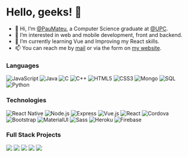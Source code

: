 # Hello, geeks! 👋

- 👋 Hi, I’m [@PauMateu](https://github.com/paumateu), a Computer Science graduate at [@UPC](https://github.com/UPC).
- 👀 I’m interested in web and mobile development, front and backend.
- 🌱 I’m currently learning Vue and Improving my React skills.
- 📫 You can reach me by [mail](mailto:pau.mateu.jordi@gmail.com) or via the form on [my website](https://paumateu.github.io/Personal-portfolio/).

### Languages

![JavaScript](https://img.shields.io/badge/-JavaScript-000?&logo=JavaScript)
![Java](https://img.shields.io/badge/-Java-000?&logo=Java&logoColor=007396)
![C](https://img.shields.io/badge/-C-000?&logo=C)
![C++](https://img.shields.io/badge/-C++-000?&logo=c%2b%2b&logoColor=00599C)
![HTML5](https://img.shields.io/badge/-HTML-000?&logo=HTML5)
![CSS3](https://img.shields.io/badge/-CSS-000?&logo=CSS3)
![Mongo](https://img.shields.io/badge/-MongoDB-000?&logo=MongoDB)
![SQL](https://img.shields.io/badge/-SQL-000?&logo=MySQL)
![Python](https://img.shields.io/badge/-Python-000?&logo=Python)

### Technologies
![React Native](https://img.shields.io/badge/-ReactNative-000?&logo=React)
![Node.js](https://img.shields.io/badge/-Node.js-000?&logo=node-dot-js)
![Express](https://img.shields.io/badge/-Express-000?&logo=Express)
![Vue.js](https://img.shields.io/badge/-Vue.js-000?&logo=Vue-dot-js)
![React](https://img.shields.io/badge/-React-000?&logo=React)
![Cordova](https://img.shields.io/badge/-Cordova-000?&logo=apache%20cordova)
![Bootstrap](https://img.shields.io/badge/-Bootstrap-000?&logo=Bootstrap)
![MaterialUI](https://img.shields.io/badge/-MaterialUI-000?&logo=Material-UI)
![Sass](https://img.shields.io/badge/-Sass-000?&logo=Sass)
![Heroku](https://img.shields.io/badge/-Heroku-000?&logo=Heroku)
![Firebase](https://img.shields.io/badge/-Firebase-000?&logo=Firebase)

### Full Stack Projects

[![](https://img.shields.io/badge/-🧬%20My%20Website-000)](https://www.paumateu.cat)
[![](https://img.shields.io/badge/-🍴%20Spideat-000)](https://www.spideat.com/)
[![](https://img.shields.io/badge/-🐕%20Barkingo-000)](https://github.com/PauMateu/Barkingo)
[![](https://img.shields.io/badge/-🥕%20Pastanaga%202.0-000)](https://github.com/PauMateu/Pastanaga-2.0)
[![](https://img.shields.io/badge/-📱%20UPC%20Multipaltform%20App-000)](https://devpost.com/software/upc-mobile)
